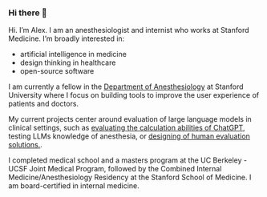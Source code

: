 ### Hi there 👋

Hi. I’m Alex. I am an anesthesiologist and internist who works at Stanford Medicine. I’m broadly interested in:

- artificial intelligence in medicine
- design thinking in healthcare
- open-source software
  
I am currently a fellow in the [Department of Anesthesiology](https://github.com/stanford-anesthesia) at Stanford University where I focus on building tools to improve the user experience of patients and doctors.

My current projects center around evaluation of large language models in clinical settings, such as [evaluating the calculation abilities of ChatGPT](https://github.com/stanfordaimlab/llm-as-clinical-calculator/), testing LLMs knowledge of anesthesia, or [designing of human evaluation solutions.](https://alx.gd/archive).

I completed medical school and a masters program  at the UC Berkeley - UCSF Joint Medical Program, followed by the Combined Internal Medicine/Anesthesiology Residency at the Stanford School of Medicine. I am board-certified in internal medicine.

